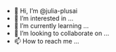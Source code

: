 - 👋 Hi, I’m @julia-plusai
- 👀 I’m interested in ...
- 🌱 I’m currently learning ...
- 💞️ I’m looking to collaborate on ...
- 📫 How to reach me ...

<!---
julia-plusai/julia-plusai is a ✨ special ✨ repository because its `README.md` (this file) appears on your GitHub profile.
You can click the Preview link to take a look at your changes.
--->
